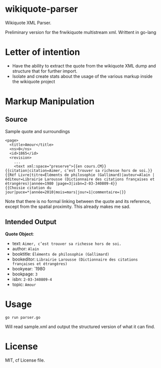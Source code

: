 # wikiquote-parser

Wikiquote XML Parser.

Preliminary version for the frwikiquote multistream xml. Writtent in go-lang

# Letter of intention

- Have the ability to extract the quote from the wikiquote XML dump and structure that for further import.
- Isolate and create stats about the usage of the various markup inside the wikiquote project

# Markup Manipulation

## Source

Sample quote and surroundings
```
<page>
  <title>Amour</title>
  <ns>0</ns>
  <id>1865</id>
  <revision>
    ...
    <text xml:space="preserve">{{en cours.CM}}
{{citation|citation=Aimer, c’est trouver sa richesse hors de soi.}}
{{Réf Livre|titre=Éléments de philosophie (Gallimard)|auteur=Alain |éditeur=Librairie Larousse (Dictionnaire des citations françaises et étrangères)|année=1980 |page=3|isbn=2-03-340809-4}}
{{Choisie citation du jour|puce=*|année=2010|mois=mars|jour=1|commentaire=|}}
```

Note that there is no formal linking between the quote and its reference, except from the spatial proximity. This already makes me sad.

## Intended Output

**Quote Object**:
- text: `Aimer, c’est trouver sa richesse hors de soi.`
- author: `Alain`
- booktitle: `Éléments de philosophie (Gallimard)`
- bookeditor: `Librairie Larousse (Dictionnaire des citations françaises et étrangères)`
- bookyear: `1980
- bookpage: `3`
- isbn: `2-03-340809-4`
- topic: `Amour`

# Usage

```
go run parser.go
```

Will read sample.xml and output the structured version of what it can find.

# License

MIT, cf License file.